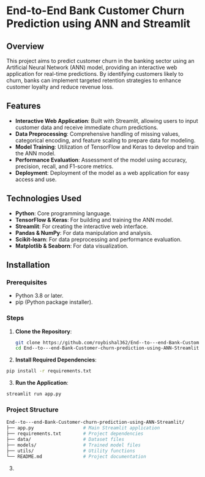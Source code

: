 # End-to-End Bank Customer Churn Prediction using ANN and Streamlit

## Overview

This project aims to predict customer churn in the banking sector using an Artificial Neural Network (ANN) model, providing an interactive web application for real-time predictions. By identifying customers likely to churn, banks can implement targeted retention strategies to enhance customer loyalty and reduce revenue loss.

## Features

- **Interactive Web Application**: Built with Streamlit, allowing users to input customer data and receive immediate churn predictions.
- **Data Preprocessing**: Comprehensive handling of missing values, categorical encoding, and feature scaling to prepare data for modeling.
- **Model Training**: Utilization of TensorFlow and Keras to develop and train the ANN model.
- **Performance Evaluation**: Assessment of the model using accuracy, precision, recall, and F1-score metrics.
- **Deployment**: Deployment of the model as a web application for easy access and use.

## Technologies Used

- **Python**: Core programming language.
- **TensorFlow & Keras**: For building and training the ANN model.
- **Streamlit**: For creating the interactive web interface.
- **Pandas & NumPy**: For data manipulation and analysis.
- **Scikit-learn**: For data preprocessing and performance evaluation.
- **Matplotlib & Seaborn**: For data visualization.

## Installation

### Prerequisites

- Python 3.8 or later.
- pip (Python package installer).

### Steps

1. **Clone the Repository**:

   ```bash
   git clone https://github.com/roybishal362/End--to---end-Bank-Customer-churn-prediction-using-ANN-Streamlit.git
   cd End--to---end-Bank-Customer-churn-prediction-using-ANN-Streamlit
2. **Install Required Dependencies**:
  ```bash
  pip install -r requirements.txt
```
3. **Run the Application**:
  ```bash
streamlit run app.py
```

### Project Structure
```bash
End--to---end-Bank-Customer-churn-prediction-using-ANN-Streamlit/
├── app.py                  # Main Streamlit application
├── requirements.txt        # Project dependencies
├── data/                   # Dataset files
├── models/                 # Trained model files
├── utils/                  # Utility functions
└── README.md               # Project documentation
```



3.
  
